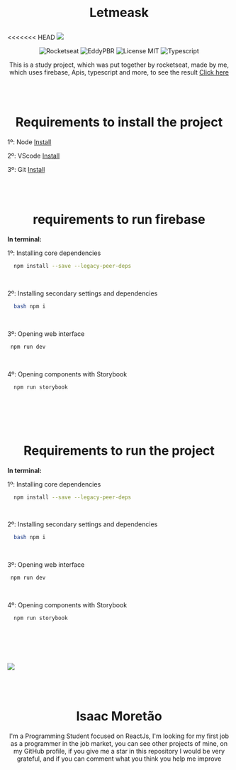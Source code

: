 
﻿<h1 align="center">
  Letmeask
</h1>

<<<<<<< HEAD
<img src='./src/assets/logo.svg' />

<p align="center">
  <img alt="Rocketseat" src="https://img.shields.io/badge/Created%20by%3A-Rocketseat-%236D5CCD" />
  <img alt="EddyPBR" src="https://img.shields.io/badge/Developed%20by%3A-IsaacMoretao-%23DD3B3F" />
  <img alt="License MIT" src="https://img.shields.io/badge/License-MIT-%2398C611" />
  <img alt="Typescript" src="https://img.shields.io/badge/Main%20lenguage-Typescript-%232F74C0" /> <br />
</p> 

<p align="center">
  This is a study project, which was put together by rocketseat, made by me, <br />
  which uses firebase, Apis, typescript and more, to see the result <a href='https://letmeask-7b24c.web.app/' target='_blank'>Click here</a>
</p>

<br/><br/>

<h1 align="center">
  Requirements to install the project
</h1>

<p>
  1º: Node <a href='https://nodejs.org/en/'> Install </a> <br/>

  2º: VScode <a href='https://code.visualstudio.com/download'> Install </a> <br/>

  3º: Git <a href='https://git-scm.com/downloads'> Install </a> <br/>
</p>

<br/><br/>

<h1 align="center">
requirements to run firebase
</h1>

<p> 
 <b>In terminal:</b> <br/>

  1º: Installing core dependencies
  ```bash
    npm install --save --legacy-peer-deps
  ```
  <br/>

  2º: Installing secondary settings and dependencies
  ```bash npm i
    bash npm i
  ```
  <br/>

  3º: Opening web interface
   ```bash
    npm run dev
   ```
   <br/>

  4º: Opening components with Storybook
  ```bash
    npm run storybook
  ```
  <br/>

</p>

<br/><br/>

<h1 align="center">
Requirements to run the project
</h1>

<p> 
 <b>In terminal:</b> <br/>

  1º: Installing core dependencies
  ```bash
    npm install --save --legacy-peer-deps
  ```
  <br/>

  2º: Installing secondary settings and dependencies
  ```bash npm i
    bash npm i
  ```
  <br/>

  3º: Opening web interface
   ```bash
    npm run dev
   ```
   <br/>

  4º: Opening components with Storybook
  ```bash
    npm run storybook
  ```
  <br/>

</p>

<br/><br/>

<img src='./src/assets/logo.svg' />

<br/><br/>

<h1 align="center">
  Isaac Moretão
</h1>

<p align="center">
  I'm a Programming Student focused on ReactJs, I'm looking for my first job 
  as a programmer in the job market, you can see other projects of mine, on my GitHub profile,
  if you give me a star in this repository I would be very grateful, and if you can comment what you think you help me improve
</p>

<br/><br/>
